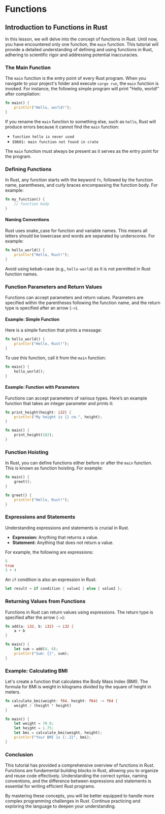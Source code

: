 # Functions

## Introduction to Functions in Rust

In this lesson, we will delve into the concept of functions in Rust. Until now, you have encountered only one function, the `main` function. This tutorial will provide a detailed understanding of defining and using functions in Rust, adhering to scientific rigor and addressing potential inaccuracies.

### The Main Function

The `main` function is the entry point of every Rust program. When you navigate to your project's folder and execute `cargo run`, the `main` function is invoked. For instance, the following simple program will print "Hello, world!" after compilation:

```rust
fn main() {
    println!("Hello, world!");
}
```

If you rename the `main` function to something else, such as `hello`, Rust will produce errors because it cannot find the `main` function:

- `function hello is never used`
- `E0601: main function not found in crate`

The `main` function must always be present as it serves as the entry point for the program.

### Defining Functions

In Rust, any function starts with the keyword `fn`, followed by the function name, parentheses, and curly braces encompassing the function body. For example:

```rust
fn my_function() {
    // function body
}
```

#### Naming Conventions

Rust uses snake_case for function and variable names. This means all letters should be lowercase and words are separated by underscores. For example:

```rust
fn hello_world() {
    println!("Hello, Rust!");
}
```

Avoid using kebab-case (e.g., `hello-world`) as it is not permitted in Rust function names.

### Function Parameters and Return Values

Functions can accept parameters and return values. Parameters are specified within the parentheses following the function name, and the return type is specified after an arrow (`->`).

#### Example: Simple Function

Here is a simple function that prints a message:

```rust
fn hello_world() {
    println!("Hello, Rust!");
}
```

To use this function, call it from the `main` function:

```rust
fn main() {
    hello_world();
}
```

#### Example: Function with Parameters

Functions can accept parameters of various types. Here’s an example function that takes an integer parameter and prints it:

```rust
fn print_height(height: i32) {
    println!("My height is {} cm.", height);
}

fn main() {
    print_height(182);
}
```

### Function Hoisting

In Rust, you can define functions either before or after the `main` function. This is known as function hoisting. For example:

```rust
fn main() {
    greet();
}

fn greet() {
    println!("Hello, Rust!");
}
```

### Expressions and Statements

Understanding expressions and statements is crucial in Rust. 

- **Expression:** Anything that returns a value.
- **Statement:** Anything that does not return a value.

For example, the following are expressions:

```rust
5
true
3 + 4
```

An `if` condition is also an expression in Rust:

```rust
let result = if condition { value1 } else { value2 };
```

### Returning Values from Functions

Functions in Rust can return values using expressions. The return type is specified after the arrow (`->`):

```rust
fn add(a: i32, b: i32) -> i32 {
    a + b
}

fn main() {
    let sum = add(4, 6);
    println!("Sum: {}", sum);
}
```

### Example: Calculating BMI

Let's create a function that calculates the Body Mass Index (BMI). The formula for BMI is weight in kilograms divided by the square of height in meters.

```rust
fn calculate_bmi(weight: f64, height: f64) -> f64 {
    weight / (height * height)
}

fn main() {
    let weight = 70.0;
    let height = 1.75;
    let bmi = calculate_bmi(weight, height);
    println!("Your BMI is {:.2}", bmi);
}
```

### Conclusion

This tutorial has provided a comprehensive overview of functions in Rust. Functions are fundamental building blocks in Rust, allowing you to organize and reuse code effectively. Understanding the correct syntax, naming conventions, and the difference between expressions and statements is essential for writing efficient Rust programs.

By mastering these concepts, you will be better equipped to handle more complex programming challenges in Rust. Continue practicing and exploring the language to deepen your understanding.